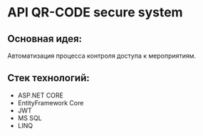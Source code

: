 # API QR-CODE secure system

## Основная идея:
Автоматизация процесса контроля доступа к мероприятиям.

## Стек технологий:
- ASP.NET CORE
- EntityFramework Core
- JWT
- MS SQL
- LINQ 
